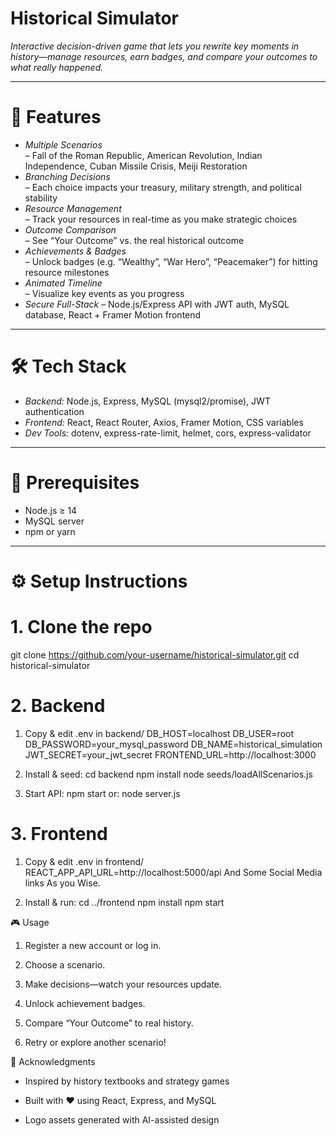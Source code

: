 # Historical Simulator

*Interactive decision-driven game that lets you rewrite key moments in history—manage resources, earn badges, and compare your outcomes to what really happened.*

---

# 🚀 Features

- *Multiple Scenarios*  
  – Fall of the Roman Republic, American Revolution, Indian Independence, Cuban Missile Crisis, Meiji Restoration  
- *Branching Decisions*  
  – Each choice impacts your treasury, military strength, and political stability  
- *Resource Management*  
  – Track your resources in real-time as you make strategic choices  
- *Outcome Comparison*  
  – See “Your Outcome” vs. the real historical outcome  
- *Achievements & Badges*  
  – Unlock badges (e.g. “Wealthy”, “War Hero”, “Peacemaker”) for hitting resource milestones  
- *Animated Timeline*  
  – Visualize key events as you progress  
- *Secure Full-Stack* 
  – Node.js/Express API with JWT auth, MySQL database, React + Framer Motion frontend  

---

# 🛠 Tech Stack

- *Backend:* Node.js, Express, MySQL (mysql2/promise), JWT authentication  
- *Frontend:* React, React Router, Axios, Framer Motion, CSS variables  
- *Dev Tools:* dotenv, express-rate-limit, helmet, cors, express-validator  

---

# 🔧 Prerequisites

- Node.js ≥ 14  
- MySQL server  
- npm or yarn  

---

# ⚙️ Setup Instructions

# 1. Clone the repo
git clone https://github.com/your-username/historical-simulator.git
cd historical-simulator

# 2. Backend

1. Copy & edit .env in backend/
DB_HOST=localhost
DB_USER=root
DB_PASSWORD=your_mysql_password
DB_NAME=historical_simulation
JWT_SECRET=your_jwt_secret
FRONTEND_URL=http://localhost:3000

2. Install & seed:
cd backend
npm install
node seeds/loadAllScenarios.js

3. Start API:
npm start
or: node server.js

# 3. Frontend

1. Copy & edit .env in frontend/
REACT_APP_API_URL=http://localhost:5000/api
And Some Social Media links As you Wise.

2. Install & run:
cd ../frontend
npm install
npm start

🎮 Usage
1. Register a new account or log in.

2. Choose a scenario.

3. Make decisions—watch your resources update.

4. Unlock achievement badges.

5. Compare “Your Outcome” to real history.

6. Retry or explore another scenario!

🙏 Acknowledgments
- Inspired by history textbooks and strategy games

- Built with ❤️ using React, Express, and MySQL

- Logo assets generated with AI-assisted design